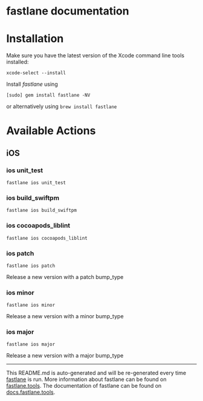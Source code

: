 fastlane documentation
================
# Installation

Make sure you have the latest version of the Xcode command line tools installed:

```
xcode-select --install
```

Install _fastlane_ using
```
[sudo] gem install fastlane -NV
```
or alternatively using `brew install fastlane`

# Available Actions
## iOS
### ios unit_test
```
fastlane ios unit_test
```

### ios build_swiftpm
```
fastlane ios build_swiftpm
```

### ios cocoapods_liblint
```
fastlane ios cocoapods_liblint
```

### ios patch
```
fastlane ios patch
```
Release a new version with a patch bump_type
### ios minor
```
fastlane ios minor
```
Release a new version with a minor bump_type
### ios major
```
fastlane ios major
```
Release a new version with a major bump_type

----

This README.md is auto-generated and will be re-generated every time [fastlane](https://fastlane.tools) is run.
More information about fastlane can be found on [fastlane.tools](https://fastlane.tools).
The documentation of fastlane can be found on [docs.fastlane.tools](https://docs.fastlane.tools).
